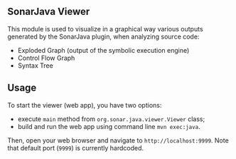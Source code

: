SonarJava Viewer
----------------

This module is used to visualize in a graphical way various outputs generated by the SonarJava plugin, when analyzing source code:

* Exploded Graph (output of the symbolic execution engine)
* Control Flow Graph
* Syntax Tree

Usage
--------

To start the viewer (web app), you have two options:

* execute `main` method from `org.sonar.java.viewer.Viewer` class;
* build and run the web app using command line `mvn exec:java`.

Then, open your web browser and navigate to `http://localhost:9999`. Note that default port (`9999`) is currently hardcoded. 
